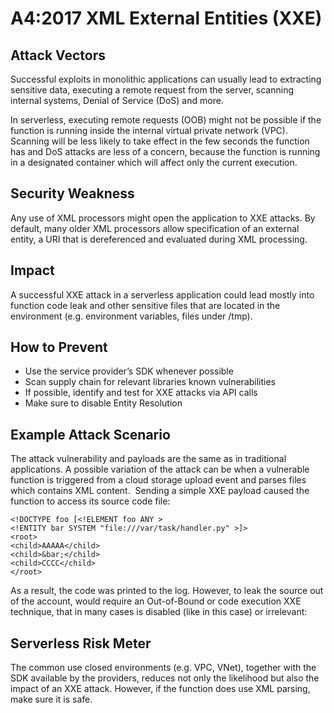 # A4:2017 XML External Entities (XXE)
## Attack Vectors
Successful exploits in monolithic applications can usually lead to extracting sensitive data, executing a remote request from the server, scanning internal systems, Denial of Service (DoS) and more.

In serverless, executing remote requests (OOB) might not be possible if the function is running inside the internal virtual private network (VPC). Scanning will be less likely to take effect in the few seconds the function has and DoS attacks are less of a concern, because the function is running in a designated container which will affect only the current execution.

## Security Weakness
Any use of XML processors might open the application to XXE attacks. By default, many older XML processors allow specification of an external entity, a URI that is dereferenced and evaluated during XML processing.

## Impact
A successful XXE attack in a serverless application could lead mostly into function code leak and other sensitive files that are located in the environment (e.g. environment variables, files under /tmp).

## How to Prevent
- Use the service provider’s SDK whenever possible
- Scan supply chain for relevant libraries known vulnerabilities
- If possible, identify and test for XXE attacks via API calls
- Make sure to disable Entity Resolution

## Example Attack Scenario
The attack vulnerability and payloads are the same as in traditional applications. A possible variation of the attack can be when a vulnerable function is triggered from a cloud storage upload event and parses files which contains XML content.
<image>
Sending a simple XXE payload caused the function to access its source code file:
>
    <!DOCTYPE foo [<!ELEMENT foo ANY >
    <!ENTITY bar SYSTEM "file:///var/task/handler.py" >]>
    <root>
    <child>AAAAA</child>
    <child>&bar;</child>
    <child>CCCC</child>
    </root>
As a result, the code was printed to the log. However, to leak the source out of the account, would require an Out-of-Bound or code execution XXE technique, that in many cases is disabled (like in this case) or irrelevant:
<image>

## Serverless Risk Meter

The common use closed environments (e.g. VPC, VNet), together with the SDK available by the providers, reduces not only the likelihood but also the impact of an XXE attack. However, if the function does use XML parsing, make sure it is safe.